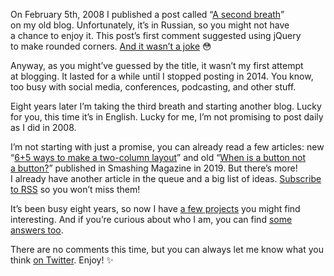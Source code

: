 On February 5th, 2008 I published a post called “[A second breath](https://pepelsbey.net/2008/02/second-breath/)” on my old blog. Unfortunately, it’s in Russian, so you might not have a chance to enjoy it. This post’s first comment suggested using jQuery to make rounded corners. [And it wasn’t a joke](https://jquery.malsup.com/corner/) 😳

Anyway, as you might’ve guessed by the title, it wasn’t my first attempt at blogging. It lasted for a while until I stopped posting in 2014. You know, too busy with social media, conferences, podcasting, and other stuff.

Eight years later I’m taking the third breath and starting another blog. Lucky for you, this time it’s in English. Lucky for me, I’m not promising to post daily as I did in 2008.

I’m not starting with just a promise, you can already read a few articles: new “[6+5 ways to make a two-column layout](/articles/two-columns/)” and old “[When is a button not a button?](https://www.smashingmagazine.com/2019/02/buttons-interfaces/)” published in Smashing Magazine in 2019. But there’s more! I already have another article in the queue and a big list of ideas. [Subscribe to RSS](/feed/) so you won’t miss them!

It’s been busy eight years, so now I have [a few projects](/projects/) you might find interesting. And if you’re curious about who I am, you can find [some answers too](/about/).

There are no comments this time, but you can always let me know what you think [on Twitter](https://twitter.com/pepelsbey_dev). Enjoy! ✨
